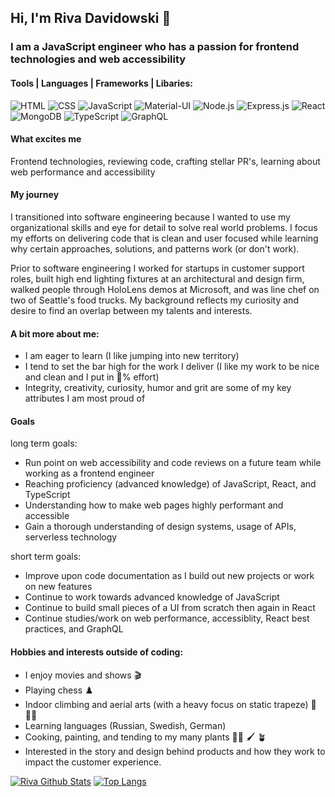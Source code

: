 ## Hi, I'm Riva Davidowski :wave:

### I am a JavaScript engineer who has a passion for frontend technologies and web accessibility

#### Tools | Languages | Frameworks | Libaries: 
![HTML](https://img.shields.io/badge/HTML5-E34F26?style=for-the-badge&logo=html5&logoColor=white)
![CSS](https://img.shields.io/badge/CSS-239120?&style=for-the-badge&logo=css3&logoColor=white)
![JavaScript](https://img.shields.io/badge/JavaScript-F7DF1E?style=for-the-badge&logo=javascript&logoColor=black)
![Material-UI](https://img.shields.io/badge/Material--UI-0081CB?style=for-the-badge&logo=material-ui&logoColor=white)
![Node.js](https://img.shields.io/badge/Node.js-43853D?style=for-the-badge&logo=node.js&logoColor=white)
![Express.js](https://img.shields.io/badge/Express.js-404D59?style=for-the-badge)
![React](https://img.shields.io/badge/React-20232A?style=for-the-badge&logo=react&logoColor=61DAFB)
![MongoDB](https://img.shields.io/badge/MongoDB-4EA94B?style=for-the-badge&logo=mongodb&logoColor=white)
![TypeScript](https://img.shields.io/badge/typescript-%23007ACC.svg?style=for-the-badge&logo=typescript&logoColor=white)
![GraphQL](https://img.shields.io/badge/Apollo%20GraphQL-311C87?&style=for-the-badge&logo=Apollo%20GraphQL&logoColor=white)

#### What excites me

Frontend technologies, reviewing code, crafting stellar PR's, learning about web performance and accessibility

#### My journey
I transitioned into software engineering because I wanted to use my organizational skills and eye for detail to solve real world problems. I focus my efforts on delivering code that is clean and user focused while learning why certain approaches, solutions, and patterns work (or don't work).

Prior to software engineering I worked for startups in customer support roles, built high end lighting fixtures at an architectural and design firm, walked people through HoloLens demos at Microsoft, and was line chef on two of Seattle's food trucks. My background reflects my curiosity and desire to find an overlap between my talents and interests.

#### A bit more about me:
  - I am eager to learn (I like jumping into new territory)
  - I tend to set the bar high for the work I deliver (I like my work to be nice and clean and I put in :100:% effort)
  - Integrity, creativity, curiosity, humor and grit are some of my key attributes I am most proud of

#### Goals

long term goals:
   - Run point on web accessibility and code reviews on a future team while working as a frontend engineer
   - Reaching proficiency (advanced knowledge) of JavaScript, React, and TypeScript 
   - Understanding how to make web pages highly performant and accessible      
   - Gain a thorough understanding of design systems, usage of APIs, serverless technology

 short term goals:
  - Improve upon code documentation as I build out new projects or work on new features
  - Continue to work towards advanced knowledge of JavaScript
  - Continue to build small pieces of a UI from scratch then again in React
  - Continue studies/work on web performance, accessiblity, React best practices, and GraphQL

#### Hobbies and interests outside of coding:
   - I enjoy movies and shows :clapper:	
   - Playing chess :chess_pawn:	
   - Indoor climbing and aerial arts (with a heavy focus on static trapeze) :circus_tent:	 :climbing_woman:
   - Learning languages (Russian, Swedish, German) 
   - Cooking, painting, and tending to my many plants :woman_cook:	:paintbrush:	:potted_plant:	
   - Interested in the story and design behind products and how they work to impact the customer experience.

[![Riva Github Stats](https://github-readme-stats.vercel.app/api?username=rivad2&show_icons=true&theme=gotham)](https://github.com/anuraghazra/github-readme-stats)
[![Top Langs](https://github-readme-stats.vercel.app/api/top-langs/?username=rivad2&layout=compact)](https://github.com/rivad2/github-readme-stats)

